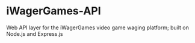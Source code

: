 # iWagerGames-API
Web API layer for the iWagerGames video game waging platform; built on Node.js and Express.js